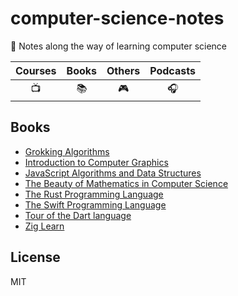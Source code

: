 # computer-science-notes

📖 Notes along the way of learning computer science

| Courses | Books | Others | Podcasts |
| :-----: | :---: | :----: | :------: |
|   📺    |  📚   |   🎮   |    🎧    |

## Books

- [Grokking Algorithms]
- [Introduction to Computer Graphics]
- [JavaScript Algorithms and Data Structures]
- [The Beauty of Mathematics in Computer Science]
- [The Rust Programming Language]
- [The Swift Programming Language]
- [Tour of the Dart language]
- [Zig Learn]

## License

MIT

<!-- Links --->

[grokking algorithms]:
  https://github.com/LitoMore/computer-science-notes/tree/main/grokking-algorithms
[introduction to computer graphics]:
  https://github.com/LitoMore/computer-science-notes/tree/main/introduction-to-computer-graphics
[javascript algorithms and data structures]:
  https://github.com/LitoMore/computer-science-notes/tree/main/javascript-algorithms-and-data-structures
[the beauty of mathematics in computer science]:
  https://github.com/LitoMore/computer-science-notes/tree/main/the-beauty-of-mathematics-in-computer-science
[the rust programming language]:
  https://github.com/LitoMore/computer-science-notes/tree/main/the-rust-programming-language
[the swift programming language]:
  https://github.com/LitoMore/computer-science-notes/tree/main/the-swift-programming-language
[tour of the dart language]:
  https://github.com/LitoMore/computer-science-notes/tree/main/tour-of-the-dart-language
[zig learn]: https://github.com/LitoMore/computer-science-notes/tree/main/zig-learn
